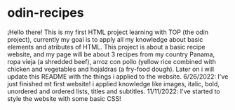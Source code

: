 # odin-recipes

¡Hello there! This is my first HTML project learning with TOP (the odin project), currently my goal is to apply all my knowledge about basic elements and atributes of HTML.
This project is about a basic recipe website, and my page will be about 3 recipes from my country Panama, ropa vieja (a shredded beef), arroz con pollo (yellow rice combined with chicken and vegetables and hojaldras (a fry-food dough).
Later on i will update this README with the things i applied to the website.
6/26/2022: I've just finished mt first website! i applied knowledge like images, italic, bold, unordered and ordered lists, titles and subtitles.
11/11/2022: I've started to style the website with some basic CSS!
